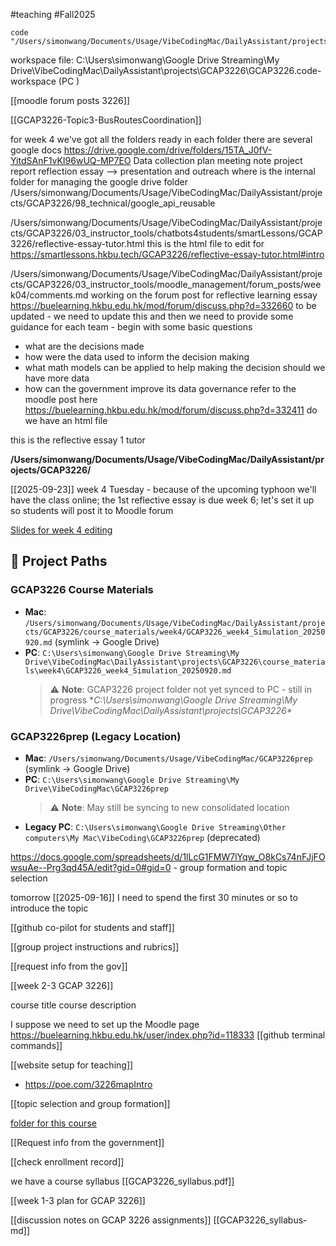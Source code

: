 

#teaching  #Fall2025 []()

```shell
code "/Users/simonwang/Documents/Usage/VibeCodingMac/DailyAssistant/projects/GCAP3226"
```

workspace file: C:\Users\simonwang\Google Drive Streaming\My Drive\VibeCodingMac\DailyAssistant\projects\GCAP3226\GCAP3226.code-workspace (PC )


[[moodle forum posts 3226]] 

[[GCAP3226-Topic3-BusRoutesCoordination]] 

for week 4
we've got all the folders ready 
in each folder there are several google docs 
https://drive.google.com/drive/folders/15TA_J0fV-YitdSAnF1vKI96wUQ-MP7EO
Data collection plan 
meeting note 
project report
reflection essay --> presentation and outreach 
where is the internal folder for managing the google drive folder 
/Users/simonwang/Documents/Usage/VibeCodingMac/DailyAssistant/projects/GCAP3226/98_technical/google_api_reusable

/Users/simonwang/Documents/Usage/VibeCodingMac/DailyAssistant/projects/GCAP3226/03_instructor_tools/chatbots4students/smartLessons/GCAP3226/reflective-essay-tutor.html this is the html file to edit for https://smartlessons.hkbu.tech/GCAP3226/reflective-essay-tutor.html#intro 


/Users/simonwang/Documents/Usage/VibeCodingMac/DailyAssistant/projects/GCAP3226/03_instructor_tools/moodle_management/forum_posts/week04/comments.md
working on the forum post for reflective learning essay 
https://buelearning.hkbu.edu.hk/mod/forum/discuss.php?d=332660 to be updated - we need to update this 
and then we need to provide some guidance for each team - begin with some basic questions 
- what are the decisions made 
- how were the data used to inform the decision making 
- what math models can be applied to help making the decision should we have more data 
- how can the government improve its data governance 
refer to the moodle post here https://buelearning.hkbu.edu.hk/mod/forum/discuss.php?d=332411 do we have an html file 

this is the reflective essay 1 tutor 


**/Users/simonwang/Documents/Usage/VibeCodingMac/DailyAssistant/projects/GCAP3226/**

[[2025-09-23]] week 4 Tuesday - because of the upcoming typhoon we'll have the class online; the 1st reflective essay is due week 6; let's set it up so students will post it to Moodle forum 


[Slides for week 4 editing](https://hkbuhk-my.sharepoint.com/:p:/r/personal/taliawu17_hkbu_edu_hk/_layouts/15/Doc.aspx?sourcedoc=%7BAA9A38A7-15E8-410F-ADD1-CE8A43789DD9%7D&file=GCAP3226_week4_Simulation_20250920.pptx&fromShare=true&action=edit&mobileredirect=true) 

## 📂 Project Paths

### GCAP3226 Course Materials
- **Mac**: `/Users/simonwang/Documents/Usage/VibeCodingMac/DailyAssistant/projects/GCAP3226/course_materials/week4/GCAP3226_week4_Simulation_20250920.md` (symlink → Google Drive)
- **PC**: `C:\Users\simonwang\Google Drive Streaming\My Drive\VibeCodingMac\DailyAssistant\projects\GCAP3226\course_materials\week4\GCAP3226_week4_Simulation_20250920.md` 
  > ⚠️ **Note**: GCAP3226 project folder not yet synced to PC - still in progress
**C:\Users\simonwang\Google Drive Streaming\My Drive\VibeCodingMac\DailyAssistant\projects\GCAP3226\**  
### GCAP3226prep (Legacy Location)
- **Mac**: `/Users/simonwang/Documents/Usage/VibeCodingMac/GCAP3226prep` (symlink → Google Drive)
- **PC**: `C:\Users\simonwang\Google Drive Streaming\My Drive\VibeCodingMac\GCAP3226prep` 
  > ⚠️ **Note**: May still be syncing to new consolidated location
- **Legacy PC**: `C:\Users\simonwang\Google Drive Streaming\Other computers\My Mac\VibeCoding\GCAP3226prep` (deprecated) 

https://docs.google.com/spreadsheets/d/1lLcG1FMW7lYqw_O8kCs74nFJjFOwsuAe--Prg3qd45A/edit?gid=0#gid=0 - group formation and topic selection 


tomorrow [[2025-09-16]]  I need to spend the first 30 minutes or so to introduce the topic 


[[github co-pilot for students and staff]] 

[[group project instructions and rubrics]] 

[[request info from the gov]] 

[[week 2-3 GCAP 3226]] 

course title 
course description 

I suppose we need to set up the Moodle page https://buelearning.hkbu.edu.hk/user/index.php?id=118333  [[github terminal commands]] 

[[website setup for teaching]]  
- https://poe.com/3226mapIntro  

[[topic selection and group formation]] 

[folder for this course](https://hkbuhk-my.sharepoint.com/shared?login_hint=simonwang%40hkbu%2Eedu%2Ehk&id=%2Fpersonal%2Ftaliawu17%5Fhkbu%5Fedu%5Fhk%2FDocuments%2FGCAP3226&listurl=%2Fpersonal%2Ftaliawu17%5Fhkbu%5Fedu%5Fhk%2FDocuments)  

[[Request info from the government]] 

[[check enrollment record]] 

we have a course syllabus  [[GCAP3226_syllabus.pdf]] 

[[week 1-3 plan for GCAP 3226]] 

[[discussion notes on GCAP 3226 assignments]]
[[GCAP3226_syllabus-md]]  

